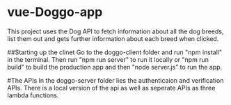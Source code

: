 # vue-Doggo-app
This project uses the Dog API to fetch information about all the dog breeds, list them out and gets further information about each breed when clicked.


##Starting up the clinet 
Go to the doggo-client folder and run "npm install" in the terminal. Then run "npm run server" to run it locally or "npm run build" to build the production app and then "node server.js" to run the app.

#The APIs
In the doggo-server folder lies the authenticaion and verification APIs. There is a local version of the api as well as seperate APIs as three lambda functions.
